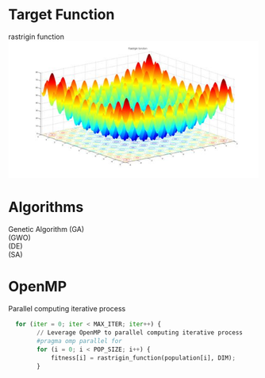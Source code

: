 # Target Function
rastrigin function
![](https://github.com/LA-Bros/596_Project/blob/main/Image/Function.jpg?raw=true)


# Algorithms
Genetic Algorithm (GA)\
(GWO)\
(DE)\
(SA)

# OpenMP
Parallel computing iterative process

```python
  for (iter = 0; iter < MAX_ITER; iter++) {
        // Leverage OpenMP to parallel computing iterative process
        #pragma omp parallel for
        for (i = 0; i < POP_SIZE; i++) {
            fitness[i] = rastrigin_function(population[i], DIM);
        }
```